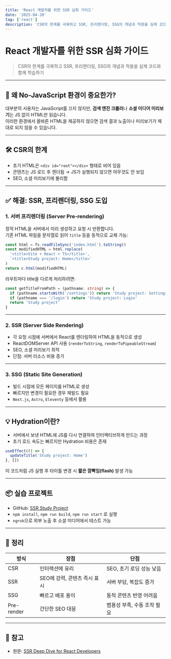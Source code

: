 ```yaml
---
title: 'React 개발자를 위한 SSR 심화 가이드'
date: '2025-04-20'
tag: ['react']
description: 'CSR의 한계를 극복하고 SSR, 프리렌더링, SSG의 개념과 적용을 실제 코드와 함께 학습하기'
---
```


# React 개발자를 위한 SSR 심화 가이드

> CSR의 한계를 극복하고 SSR, 프리렌더링, SSG의 개념과 적용을 실제 코드와 함께 학습하기

---

## 🔎 왜 No-JavaScript 환경이 중요한가?

대부분의 사용자는 JavaScript를 끄지 않지만, **검색 엔진 크롤러**나 **소셜 미디어 미리보기**는 JS 없이 HTML만 읽습니다.  
이러한 환경에서 올바른 HTML을 제공하지 않으면 검색 결과 노출이나 미리보기가 제대로 되지 않을 수 있습니다.

---

## 🛠️ CSR의 한계

- 초기 HTML은 `<div id="root"></div>` 형태로 비어 있음
- 콘텐츠는 JS 로드 후 렌더됨 → JS가 실행되지 않으면 아무것도 안 보임
- SEO, 소셜 미리보기에 불리함

---

## ✅ 해결: SSR, 프리렌더링, SSG 도입

### 1. 서버 프리렌더링 (Server Pre-rendering)

정적 HTML을 서버에서 미리 생성하고 요청 시 반환합니다.  
기존 HTML 파일을 문자열로 읽어 `title` 등을 동적으로 교체 가능:

```ts
const html = fs.readFileSync('index.html').toString()
const modifiedHTML = html.replace(
  '<title>Vite + React + TS</title>',
  `<title>Study project: Home</title>`
)
return c.html(modifiedHTML)
```

라우트마다 title을 다르게 처리하려면:

```ts
const getTitleFromPath = (pathname: string) => {
  if (pathname.startsWith('/settings')) return 'Study project: Settings'
  if (pathname === '/login') return 'Study project: Login'
  return 'Study project'
}
```

---

### 2. SSR (Server Side Rendering)

- 각 요청 시점에 서버에서 React를 렌더링하여 HTML을 동적으로 생성
- ReactDOMServer API 사용 (`renderToString`, `renderToPipeableStream`)
- SEO, 소셜 미리보기 최적
- 단점: 서버 리소스 비용 증가

---

### 3. SSG (Static Site Generation)

- 빌드 시점에 모든 페이지를 HTML로 생성
- 빠르지만 변경이 필요한 경우 재빌드 필요
- `Next.js`, `Astro`, `Eleventy` 등에서 활용

---

## 💡 Hydration이란?

- 서버에서 보낸 HTML에 JS를 다시 연결하여 인터랙티브하게 만드는 과정
- 초기 로드 속도는 빠르지만 Hydration 비용은 존재

```js
useEffect(() => {
  updateTitle('Study project: Home')
}, [])
```

이 코드처럼 JS 실행 후 타이틀 변경 시 **짧은 깜빡임(flash)** 발생 가능

---

## 📦 실습 프로젝트

- GitHub: [SSR Study Project](https://github.com/developerway/ssr-deep-dive)
- `npm install`, `npm run build`, `npm run start` 로 실행
- `ngrok`으로 외부 노출 후 소셜 미디어에서 테스트 가능

---

## 🧠 정리

| 방식       | 장점                         | 단점                        |
| ---------- | ---------------------------- | --------------------------- |
| CSR        | 인터랙션에 유리              | SEO, 초기 로딩 성능 낮음    |
| SSR        | SEO에 강력, 콘텐츠 즉시 표시 | 서버 부담, 복잡도 증가      |
| SSG        | 빠르고 배포 용이             | 동적 콘텐츠 반영 어려움     |
| Pre-render | 간단한 SEO 대응              | 범용성 부족, 수동 조작 필요 |

---

## 🔗 참고

- 원문: [SSR Deep Dive for React Developers](https://www.developerway.com/posts/ssr-deep-dive-for-react-developers)
